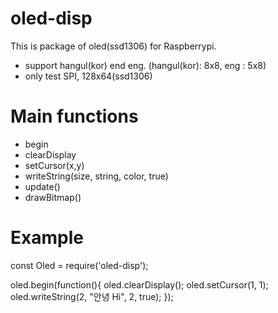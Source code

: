 # oled-disp
This is package of oled(ssd1306) for Raspberrypi.
 - support hangul(kor) end eng. (hangul(kor): 8x8, eng : 5x8)
 - only test SPI, 128x64(ssd1306)

# Main functions
 - begin
 - clearDisplay
 - setCursor(x,y)
 - writeString(size, string, color, true) 
 - update()
 - drawBitmap()

# Example
const Oled = require('oled-disp');

oled.begin(function(){
  oled.clearDisplay();
  oled.setCursor(1, 1);
  oled.writeString(2, "안녕 Hi", 2, true);
});
